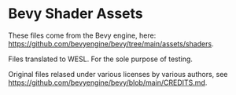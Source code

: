 # Bevy Shader Assets

These files come from the Bevy engine, here: <https://github.com/bevyengine/bevy/tree/main/assets/shaders>.

Files translated to WESL. For the sole purpose of testing.

Original files relased under various licenses by various authors, see <https://github.com/bevyengine/bevy/blob/main/CREDITS.md>.
